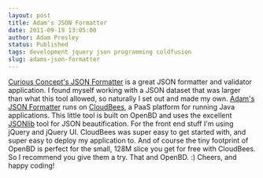 ```yaml
---
layout: post
title: Adam's JSON Formatter
date: 2011-09-19 13:05:00
author: Adam Presley
status: Published
tags: development jquery json programming coldfusion
slug: adams-json-formatter
---
```

[Curious Concept's JSON Formatter](http://jsonformatter.curiousconcept.com/) 
is a great JSON formatter and validator application. I found myself working 
with a JSON dataset that was larger than what this tool allowed, so naturally 
I set out and made my own. [Adam's JSON Formatter](http://jsonformatter.adampresley.com/) 
runs on [CloudBees](http://www.cloudbees.com/), a PaaS platform for running Java applications. 
This little tool is built on OpenBD and uses the excellent [JSONlib](http://json-lib.sourceforge.net/) 
tool for JSON beautification. For the front end stuff I'm using jQuery and jQuery UI. 
CloudBees was super easy to get started with, and super easy to deploy my application to. 
And of course the tiny footprint of OpenBD is perfect for the small, 128M slice
you get for free with CloudBees. So I recommend you give them a try.
That and OpenBD. :) Cheers, and happy coding!
